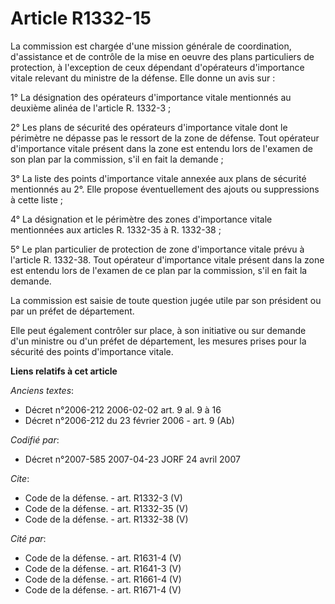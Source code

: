 # Article R1332-15

La commission est chargée d'une mission générale de coordination, d'assistance et de contrôle de la mise en oeuvre des plans
particuliers de protection, à l'exception de ceux dépendant d'opérateurs d'importance vitale relevant du ministre de la
défense. Elle donne un avis sur : 

1° La désignation des opérateurs d'importance vitale mentionnés au deuxième alinéa de l'article R. 1332-3 ; 

2° Les plans de sécurité des opérateurs d'importance vitale dont le périmètre ne dépasse pas le ressort de la zone de
défense. Tout opérateur d'importance vitale présent dans la zone est entendu lors de l'examen de son plan par la commission,
s'il en fait la demande ; 

3° La liste des points d'importance vitale annexée aux plans de sécurité mentionnés au 2°. Elle propose éventuellement des
ajouts ou suppressions à cette liste ; 

4° La désignation et le périmètre des zones d'importance vitale mentionnées aux articles R. 1332-35 à R. 1332-38 ; 

5° Le plan particulier de protection de zone d'importance vitale prévu à l'article R. 1332-38. Tout opérateur d'importance
vitale présent dans la zone est entendu lors de l'examen de ce plan par la commission, s'il en fait la demande. 

La commission est saisie de toute question jugée utile par son président ou par un préfet de département. 

Elle peut également contrôler sur place, à son initiative ou sur demande d'un ministre ou d'un préfet de département, les
mesures prises pour la sécurité des points d'importance vitale.

**Liens relatifs à cet article**

_Anciens textes_:

  - Décret n°2006-212 2006-02-02 art. 9 al. 9 à 16
  - Décret n°2006-212 du 23 février 2006 - art. 9 (Ab)

_Codifié par_:

  - Décret n°2007-585 2007-04-23 JORF 24 avril 2007

_Cite_:

  - Code de la défense. - art. R1332-3 (V)
  - Code de la défense. - art. R1332-35 (V)
  - Code de la défense. - art. R1332-38 (V)

_Cité par_:

  - Code de la défense. - art. R1631-4 (V)
  - Code de la défense. - art. R1641-3 (V)
  - Code de la défense. - art. R1661-4 (V)
  - Code de la défense. - art. R1671-4 (V)
